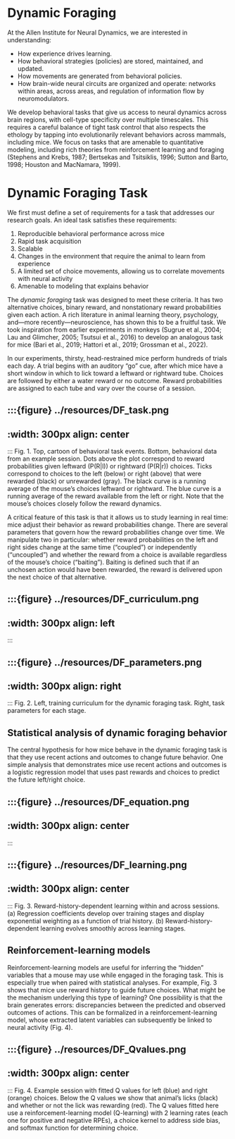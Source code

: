 # Dynamic Foraging

At the Allen Institute for Neural Dynamics, we are interested in understanding: 

- How experience drives learning. 
- How behavioral strategies (policies) are stored, maintained, and updated. 
- How movements are generated from behavioral policies. 
- How brain-wide neural circuits are organized and operate: networks within areas, across areas, and regulation of information flow by neuromodulators. 

We develop behavioral tasks that give us access to neural dynamics across brain regions, with cell-type specificity over multiple timescales. This requires a careful balance of tight task control that also respects the ethology by tapping into evolutionarily relevant behaviors across mammals, including mice. We focus on tasks that are amenable to quantitative modeling, including rich theories from reinforcement learning and foraging (Stephens and Krebs, 1987; Bertsekas and Tsitsiklis, 1996; Sutton and Barto, 1998; Houston and MacNamara, 1999). 

# Dynamic Foraging Task

We first must define a set of requirements for a task that addresses our research goals. An ideal task satisfies these requirements: 

1. Reproducible behavioral performance across mice 
2. Rapid task acquisition 
3. Scalable 
4. Changes in the environment that require the animal to learn from experience
5. A limited set of choice movements, allowing us to correlate movements with neural activity 
6. Amenable to modeling that explains behavior 

The <i>dynamic foraging</i> task was designed to meet these criteria. It has two alternative choices, binary reward, and nonstationary reward probabilities given each action. A rich literature in animal learning theory, psychology, and—more recently—neuroscience, has shown this to be a fruitful task. We took inspiration from earlier experiments in monkeys (Sugrue et al., 2004; Lau and Glimcher, 2005; Tsutsui et al., 2016) to develop an analogous task for mice (Bari et al., 2019; Hattori et al., 2019; Grossman et al., 2022). 

In our experiments, thirsty, head-restrained mice perform hundreds of trials each day. A trial begins with an auditory “go” cue, after which mice have a short window in which to lick toward a leftward or rightward tube. Choices are followed by either a water reward or no outcome. Reward probabilities are assigned to each tube and vary over the course of a session. 

:::{figure} ../resources/DF_task.png
---
:width: 300px
align: center
---
:::
Fig. 1. Top, cartoon of behavioral task events. Bottom, behavioral data from an example session. Dots above the plot correspond to reward probabilities given leftward (P(R|l)) or rightward (P(R|r)) choices. Ticks correspond to choices to the left (below) or right (above) that were rewarded (black) or unrewarded (gray). The black curve is a running average of the mouse’s choices leftward or rightward. The blue curve is a running average of the reward available from the left or right. Note that the mouse’s choices closely follow the reward dynamics.

A critical feature of this task is that it allows us to study learning in real time: mice adjust their behavior as reward probabilities change. There are several parameters that govern how the reward probabilities change over time. We manipulate two in particular: whether reward probabilities on the left and right sides change at the same time (“coupled”) or independently (“uncoupled”) and whether the reward from a choice is available regardless of the mouse’s choice (“baiting”). Baiting is defined such that if an unchosen action would have been rewarded, the reward is delivered upon the next choice of that alternative.

:::{figure} ../resources/DF_curriculum.png
---
:width: 300px
align: left
---
:::

:::{figure} ../resources/DF_parameters.png
---
:width: 300px
align: right
---
:::
Fig. 2. Left, training curriculum for the dynamic foraging task. Right, task parameters for each stage. 


## Statistical analysis of dynamic foraging behavior

The central hypothesis for how mice behave in the dynamic foraging task is that they use recent actions and outcomes to change future behavior. One simple analysis that demonstrates mice use recent actions and outcomes is a logistic regression model that uses past rewards and choices to predict the future left/right choice. 

:::{figure} ../resources/DF_equation.png
---
:width: 300px
align: center
---
:::

:::{figure} ../resources/DF_learning.png
---
:width: 300px
align: center
---
:::
Fig. 3. Reward-history-dependent learning within and across sessions. (a) Regression coefficients develop over training stages and display exponential weighting as a function of trial history. (b) Reward-history-dependent learning evolves smoothly across learning stages.

## Reinforcement-learning models

Reinforcement-learning models are useful for inferring the “hidden” variables that a mouse may use while engaged in the foraging task. This is especially true when paired with statistical analyses. For example, Fig. 3 shows that mice use reward history to guide future choices. What might be the mechanism underlying this type of learning? One possibility is that the brain generates errors: discrepancies between the predicted and observed outcomes of actions. This can be formalized in a reinforcement-learning model, whose extracted latent variables can subsequently be linked to neural activity (Fig. 4).

:::{figure} ../resources/DF_Qvalues.png
---
:width: 300px
align: center
---
:::
Fig. 4. Example session with fitted Q values for left (blue) and right (orange) choices. Below the Q values we show that animal’s licks (black) and whether or not the lick was rewarding (red). The Q values fitted here use a reinforcement-learning model (Q-learning) with 2 learning rates (each one for positive and negative RPEs), a choice kernel to address side bias, and softmax function for determining choice. 
